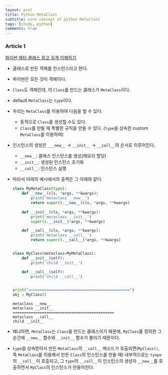 ```yaml
---
layout: post
title: Python MetaClass
subtitle: core concept of python MetaClass
tags: [study, python]
comments: true
---
```


### Article 1

[파이썬 메타 클래스 쉽고 깊게 이해하기](https://alphahackerhan.tistory.com/34)

* 클래스로 만든 객체를 인스턴스라고 한다.
* 파이썬은 모든 것이 객체이다.
* `Class`도 객체인데, 이 `Class`를 만드는 클래스가 `MetaClass`이다.
* default `MetaClass`는 `type`이다.
* 우리는 `MetaClass`를 이용하여 다음을 할 수 있다.
  * 동적으로 `Class`를 생성할 수도 있다.
  * `Class`를 만들 때 특별한 규칙을 만들 수 있다. (`type`을 상속한 custom `MetaClass`를 이용하여)
* 인스턴스의 생성은 `___new__` -> `__init__` -> `__call__`의 순서로 이루어진다.
  * `__new__`: 클래스 인스턴스를 생성(메모리 할당)
  * `__init__`: 생성된 인스턴스 초기화
  * `__call__`: 인스턴스 실행
* 따라서 아래의 예시에서의 출력은 그 아래와 같다.

  ```python
  class MyMetaClass(type):
      def __new__(cls, *args, **kwargs):
          print('metaclass __new__')
          return super().__new__(cls, *args, **kwargs)
    
      def __init__(cls, *args, **kwargs):
          print('metaclass __init__')
          super().__init__(*args, **kwargs)
  
      def __call__(cls, *args, **kwargs):
          print('metaclass __call__')
          return super().__call__(*args, **kwargs)


  class MyClass(metaclass=MyMetaClass):
      def __init__(self):
          print('child __init__')
  
      def __call__(self):
          print('child __call__')
  
  
  print("=============================================")
  obj = MyClass()
  ```

  ```console
  metaclass __new__
  metaclass __init__
  =============================================
  metaclass __call__
  child __init__
  ```

* 왜냐하면, `MetaClass`는 `Class`를 만드는 클래스이기 때문에, `MyClass`를 정의한 그 순간에 `__new__` 함수와 `__init__` 함수가 불리기 때문이다.
* `type`을 상속받아서 만든 `MetaClass`의 `__call__` 메소드가 호출되면(`MyClass()`, 즉 `MetaClass`를 이용해서 만든 `Class`의 인스턴스를 만들 때) 내부적으로는 `tyepe`의 `__call__`이 호출되고, 그 `type`의 `__call__`이 인스턴스의 생성자 `__new__`를 호출하면서 `MyClass`의 인스턴스가 만들어진다.
